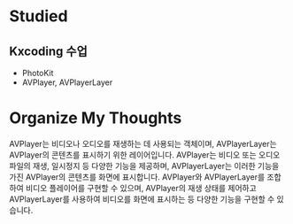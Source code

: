 # Studied

## Kxcoding 수업
- PhotoKit
- AVPlayer, AVPlayerLayer

# Organize My Thoughts
AVPlayer는 비디오나 오디오를 재생하는 데 사용되는 객체이며, AVPlayerLayer는 AVPlayer의 콘텐츠를 표시하기 위한 레이어입니다. AVPlayer는 비디오 또는 오디오 파일의 재생, 일시정지 등 다양한 기능을 제공하며, AVPlayerLayer는 이러한 기능을 가진 AVPlayer의 콘텐츠를 화면에 표시합니다. AVPlayer와 AVPlayerLayer를 조합하여 비디오 플레이어를 구현할 수 있으며, AVPlayer의 재생 상태를 제어하고 AVPlayerLayer를 사용하여 비디오를 화면에 표시하는 등 다양한 기능을 구현할 수 있습니다.
